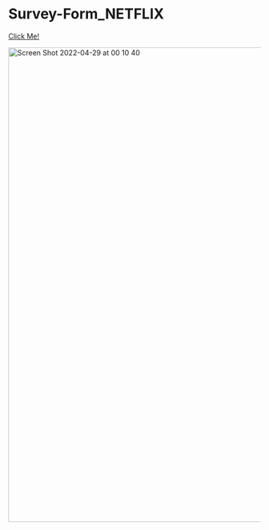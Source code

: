 # Survey-Form_NETFLIX

[Click Me!](https://kerimgurbaz.github.io/Survey-Form_NETFLIX/)

<img width="947" alt="Screen Shot 2022-04-29 at 00 10 40" src="https://user-images.githubusercontent.com/101603320/165856112-fdab03e3-9337-45cc-9ede-cb0f82e8d723.png">
